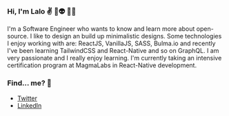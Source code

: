 ### Hi, I'm Lalo ✌ 🤖👽 👨‍💻

I'm a Software Engineer who wants to know and learn more about open-source. I like to design an build up minimalistic designs. Some technologies I enjoy working with are: ReactJS, VanillaJS, SASS, Bulma.io and recently I've been learning TailwindCSS and React-Native and so on GraphQL. I am very passionate and I really enjoy learning.
I'm currently taking an intensive certification program at MagmaLabs in React-Native development. 

### Find... me? 👀

- <a href="https://www.twitter.com/biigBaboso">Twitter</a>
- <a href="https://www.linkedin.com/in/eduardo-ju%C3%A1rez-s%C3%A1nchez/">LinkedIn</a>

<!--
**Loored/Loored** is a ✨ _special_ ✨ repository because its `README.md` (this file) appears on your GitHub profile.

Here are some ideas to get you started:

- 🔭 I’m currently working on ...
- 🌱 I’m currently learning ...
- 👯 I’m looking to collaborate on ...
- 🤔 I’m looking for help with ...
- 💬 Ask me about ...
- 📫 How to reach me: ...
- 😄 Pronouns: ...
- ⚡ Fun fact: ...
-->
